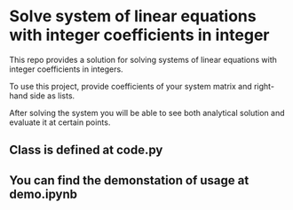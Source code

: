 # Solve system of linear equations with integer coefficients in integer

This repo provides a solution for solving systems of linear equations with integer coefficients in integers. 

To use this project, provide coefficients of your system matrix and right-hand side as lists.

After solving the system you will be able to see both analytical solution and evaluate it at certain points.

## Class is defined at code.py

## You can find the demonstation of usage at demo.ipynb